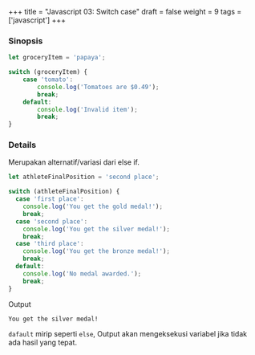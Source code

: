 +++
title = "Javascript 03: Switch case"
draft = false
weight = 9
tags = ['javascript']
+++


### Sinopsis

```js
let groceryItem = 'papaya';

switch (groceryItem) {
    case 'tomato':
        console.log('Tomatoes are $0.49');
        break;
    default:
        console.log('Invalid item');
        break;
}
```

### Details

Merupakan alternatif/variasi dari else if.
```js
let athleteFinalPosition = 'second place';

switch (athleteFinalPosition) {
  case 'first place':
    console.log('You get the gold medal!');
    break;
  case 'second place':
    console.log('You get the silver medal!');
    break;
  case 'third place':
    console.log('You get the bronze medal!');
    break;
  default:
    console.log('No medal awarded.');
    break;
}
```
Output
```plain
You get the silver medal!
```

`dafault` mirip seperti `else`, Output akan mengeksekusi variabel jika tidak ada hasil yang tepat.
